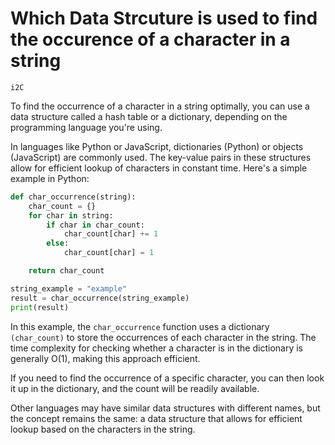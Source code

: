# Which Data Strcuture is used to find the occurence of a character in a string
`i2C`

To find the occurrence of a character in a string optimally, you can use a data structure called a hash table or a dictionary, depending on the programming language you're using.

In languages like Python or JavaScript, dictionaries (Python) or objects (JavaScript) are commonly used. The key-value pairs in these structures allow for efficient lookup of characters in constant time. Here's a simple example in Python:

```python
def char_occurrence(string):
    char_count = {}
    for char in string:
        if char in char_count:
            char_count[char] += 1
        else:
            char_count[char] = 1

    return char_count

string_example = "example"
result = char_occurrence(string_example)
print(result)
```

In this example, the `char_occurrence` function uses a dictionary `(char_count)` to store the occurrences of each character in the string. The time complexity for checking whether a character is in the dictionary is generally O(1), making this approach efficient.

If you need to find the occurrence of a specific character, you can then look it up in the dictionary, and the count will be readily available.

Other languages may have similar data structures with different names, but the concept remains the same: a data structure that allows for efficient lookup based on the characters in the string.
